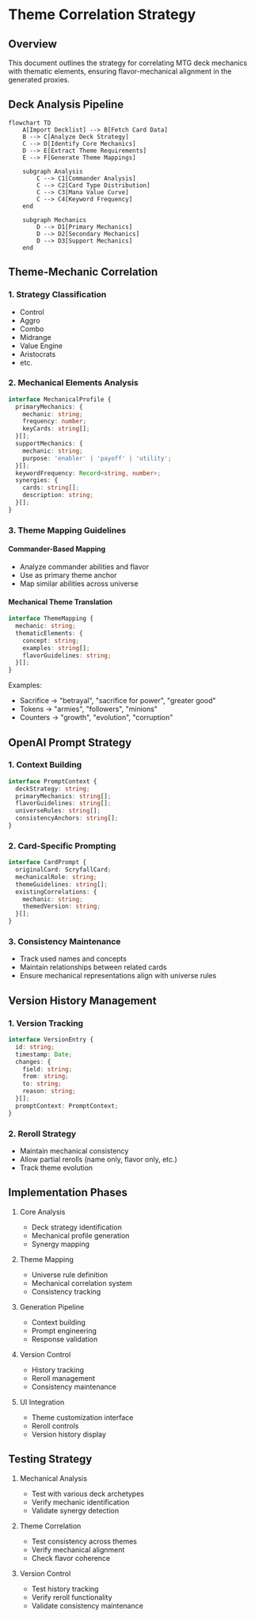 # Theme Correlation Strategy

## Overview
This document outlines the strategy for correlating MTG deck mechanics with thematic elements, ensuring flavor-mechanical alignment in the generated proxies.

## Deck Analysis Pipeline

```mermaid
flowchart TD
    A[Import Decklist] --> B[Fetch Card Data]
    B --> C[Analyze Deck Strategy]
    C --> D[Identify Core Mechanics]
    D --> E[Extract Theme Requirements]
    E --> F[Generate Theme Mappings]

    subgraph Analysis
        C --> C1[Commander Analysis]
        C --> C2[Card Type Distribution]
        C --> C3[Mana Value Curve]
        C --> C4[Keyword Frequency]
    end

    subgraph Mechanics
        D --> D1[Primary Mechanics]
        D --> D2[Secondary Mechanics]
        D --> D3[Support Mechanics]
    end
```

## Theme-Mechanic Correlation

### 1. Strategy Classification
- Control
- Aggro
- Combo
- Midrange
- Value Engine
- Aristocrats
- etc.

### 2. Mechanical Elements Analysis
```typescript
interface MechanicalProfile {
  primaryMechanics: {
    mechanic: string;
    frequency: number;
    keyCards: string[];
  }[];
  supportMechanics: {
    mechanic: string;
    purpose: 'enabler' | 'payoff' | 'utility';
  }[];
  keywordFrequency: Record<string, number>;
  synergies: {
    cards: string[];
    description: string;
  }[];
}
```

### 3. Theme Mapping Guidelines

#### Commander-Based Mapping
- Analyze commander abilities and flavor
- Use as primary theme anchor
- Map similar abilities across universe

#### Mechanical Theme Translation
```typescript
interface ThemeMapping {
  mechanic: string;
  thematicElements: {
    concept: string;
    examples: string[];
    flavorGuidelines: string;
  }[];
}
```

Examples:
- Sacrifice → "betrayal", "sacrifice for power", "greater good"
- Tokens → "armies", "followers", "minions"
- Counters → "growth", "evolution", "corruption"

## OpenAI Prompt Strategy

### 1. Context Building
```typescript
interface PromptContext {
  deckStrategy: string;
  primaryMechanics: string[];
  flavorGuidelines: string[];
  universeRules: string[];
  consistencyAnchors: string[];
}
```

### 2. Card-Specific Prompting
```typescript
interface CardPrompt {
  originalCard: ScryfallCard;
  mechanicalRole: string;
  themeGuidelines: string[];
  existingCorrelations: {
    mechanic: string;
    themedVersion: string;
  }[];
}
```

### 3. Consistency Maintenance
- Track used names and concepts
- Maintain relationships between related cards
- Ensure mechanical representations align with universe rules

## Version History Management

### 1. Version Tracking
```typescript
interface VersionEntry {
  id: string;
  timestamp: Date;
  changes: {
    field: string;
    from: string;
    to: string;
    reason: string;
  }[];
  promptContext: PromptContext;
}
```

### 2. Reroll Strategy
- Maintain mechanical consistency
- Allow partial rerolls (name only, flavor only, etc.)
- Track theme evolution

## Implementation Phases

1. Core Analysis
   - Deck strategy identification
   - Mechanical profile generation
   - Synergy mapping

2. Theme Mapping
   - Universe rule definition
   - Mechanical correlation system
   - Consistency tracking

3. Generation Pipeline
   - Context building
   - Prompt engineering
   - Response validation

4. Version Control
   - History tracking
   - Reroll management
   - Consistency maintenance

5. UI Integration
   - Theme customization interface
   - Reroll controls
   - Version history display

## Testing Strategy

1. Mechanical Analysis
   - Test with various deck archetypes
   - Verify mechanic identification
   - Validate synergy detection

2. Theme Correlation
   - Test consistency across themes
   - Verify mechanical alignment
   - Check flavor coherence

3. Version Control
   - Test history tracking
   - Verify reroll functionality
   - Validate consistency maintenance